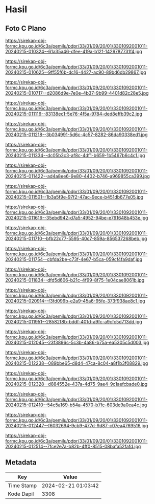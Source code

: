 # Hasil

## Foto C Plano

https://sirekap-obj-formc.kpu.go.id/6c3a/pemilu/pdpr/33/01/09/20/01/3301092001011-20240215-010324--61a35a46-dfee-419a-b12f-1429787731f4.jpg

https://sirekap-obj-formc.kpu.go.id/6c3a/pemilu/pdpr/33/01/09/20/01/3301092001011-20240215-010625--9ff55f6b-dc16-4427-ac90-89bd6db29867.jpg

https://sirekap-obj-formc.kpu.go.id/6c3a/pemilu/pdpr/33/01/09/20/01/3301092001011-20240215-010717--d2086d9e-7e0e-4b37-9b99-4401d82c28e5.jpg

https://sirekap-obj-formc.kpu.go.id/6c3a/pemilu/pdpr/33/01/09/20/01/3301092001011-20240215-011116--83138ec1-5e76-4f5a-9784-ded8effb39c2.jpg

https://sirekap-obj-formc.kpu.go.id/6c3a/pemilu/pdpr/33/01/09/20/01/3301092001011-20240215-011218--3b034991-5d6c-4c57-8282-86da90338ed1.jpg

https://sirekap-obj-formc.kpu.go.id/6c3a/pemilu/pdpr/33/01/09/20/01/3301092001011-20240215-011334--dc05b3c3-af8c-4df1-b659-1b5467b6c4c1.jpg

https://sirekap-obj-formc.kpu.go.id/6c3a/pemilu/pdpr/33/01/09/20/01/3301092001011-20240215-011422--ad4a8ee6-9e80-4402-b746-a969855ca399.jpg

https://sirekap-obj-formc.kpu.go.id/6c3a/pemilu/pdpr/33/01/09/20/01/3301092001011-20240215-011501--1b3a5f9e-97f2-47ac-9ece-b451db677e05.jpg

https://sirekap-obj-formc.kpu.go.id/6c3a/pemilu/pdpr/33/01/09/20/01/3301092001011-20240215-011616--35ebd942-d7a5-4952-94be-e791648b453e.jpg

https://sirekap-obj-formc.kpu.go.id/6c3a/pemilu/pdpr/33/01/09/20/01/3301092001011-20240215-011710--bfb22c77-5595-40c7-859a-856537268beb.jpg

https://sirekap-obj-formc.kpu.go.id/6c3a/pemilu/pdpr/33/01/09/20/01/3301092001011-20240215-011754--cbfda2be-c73f-4e67-b5ca-059cf4fa9daf.jpg

https://sirekap-obj-formc.kpu.go.id/6c3a/pemilu/pdpr/33/01/09/20/01/3301092001011-20240215-011834--dfd5d606-b21c-4f99-8f75-1e04cae8061b.jpg

https://sirekap-obj-formc.kpu.go.id/6c3a/pemilu/pdpr/33/01/09/20/01/3301092001011-20240215-020914--f3fd099b-e2a9-45a6-95fe-373f938ae8c1.jpg

https://sirekap-obj-formc.kpu.go.id/6c3a/pemilu/pdpr/33/01/09/20/01/3301092001011-20240215-011951--28582f8b-bddf-401d-a9fc-a9cfc5d713dd.jpg

https://sirekap-obj-formc.kpu.go.id/6c3a/pemilu/pdpr/33/01/09/20/01/3301092001011-20240215-012045--23f3896c-5c3b-4a86-b75a-ea5305c5d003.jpg

https://sirekap-obj-formc.kpu.go.id/6c3a/pemilu/pdpr/33/01/09/20/01/3301092001011-20240215-012238--089bbe65-d8d4-47ca-8c04-a8f1b3f08829.jpg

https://sirekap-obj-formc.kpu.go.id/6c3a/pemilu/pdpr/33/01/09/20/01/3301092001011-20240215-012328--d884552e-437a-4d75-9ae4-9c1aefcbade0.jpg

https://sirekap-obj-formc.kpu.go.id/6c3a/pemilu/pdpr/33/01/09/20/01/3301092001011-20240215-012410--54c5a169-b54a-4570-b7fc-603de9a0ea4c.jpg

https://sirekap-obj-formc.kpu.go.id/6c3a/pemilu/pdpr/33/01/09/20/01/3301092001011-20240215-012447--f6032694-9cb9-477d-9d87-c07ea4769516.jpg

https://sirekap-obj-formc.kpu.go.id/6c3a/pemilu/pdpr/33/01/09/20/01/3301092001011-20240215-012514--7fce2e7a-b82b-4ff0-8515-08bafa52fafd.jpg


## Metadata

| Key        | Value               |
| ---------- | ------------------- |
| Time Stamp | 2024-02-21 01:03:42 |
| Kode Dapil | 3308                |




